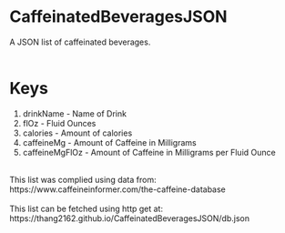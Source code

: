 # CaffeinatedBeveragesJSON <br />
A JSON list of caffeinated beverages.  <br />
<br />
# Keys
1. drinkName - Name of Drink  <br />
2. flOz - Fluid Ounces  <br />
3. calories - Amount of calories  <br />
4. caffeineMg - Amount of Caffeine in Milligrams  <br />
5. caffeineMgFlOz - Amount of Caffeine in Milligrams per Fluid Ounce  <br />
<br />
This list was complied using data from: https://www.caffeineinformer.com/the-caffeine-database<br/>
<br/>
This list can be fetched using http get at: https://thang2162.github.io/CaffeinatedBeveragesJSON/db.json

